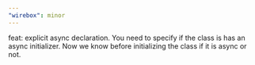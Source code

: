 ```yaml
---
"wirebox": minor
---
```


feat: explicit async declaration. You need to specify if the class is has an async initializer. Now we know before initializing the class if it is async or not.
